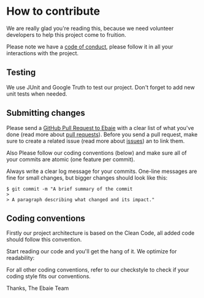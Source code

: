 # How to contribute

We are really glad you're reading this, because we need volunteer developers to help this project come to fruition.

Please note we have a [code of conduct](https://github.com/H21-glo2003-equipe4/glo2003-h21-projet-h21-equipe04/blob/master/CODE_OF_CONDUCT.md), please follow it in all your interactions with the project.

## Testing

We use JUnit and Google Truth to test our project. Don't forget to add new unit tests when needed.

## Submitting changes

Please send a [GitHub Pull Request to Ebaie](https://github.com/H21-glo2003-equipe4/glo2003-h21-projet-h21-equipe04/pull/master) with a clear list of what you've done (read more about [pull requests](http://help.github.com/pull-requests/)).
Before you send a pull request, make sure to create a related issue (read more about [issues](https://guides.github.com/features/issues/)) an to link them.

Also Please follow our coding conventions (below) and make sure all of your commits are atomic (one feature per commit).

Always write a clear log message for your commits. One-line messages are fine for small changes, but bigger changes should look like this:

    $ git commit -m "A brief summary of the commit
    > 
    > A paragraph describing what changed and its impact."

## Coding conventions

Firstly our project architecture is based on the Clean Code, all added code should follow this convention.

Start reading our code and you'll get the hang of it. We optimize for readability:

For all other coding conventions, refer to our checkstyle to check if your coding style fits our conventions.

Thanks,
The Ebaie Team
